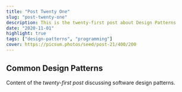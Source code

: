 ```yaml
---
title: "Post Twenty One"
slug: "post-twenty-one"
description: This is the twenty-first post about Design Patterns
date: "2020-11-01"
highlight: true
tags: ["design-patterns", "programming"]
cover: https://picsum.photos/seed/post-21/400/200
---
```


## Common Design Patterns

Content of the _twenty-first post_ discussing software design patterns.
